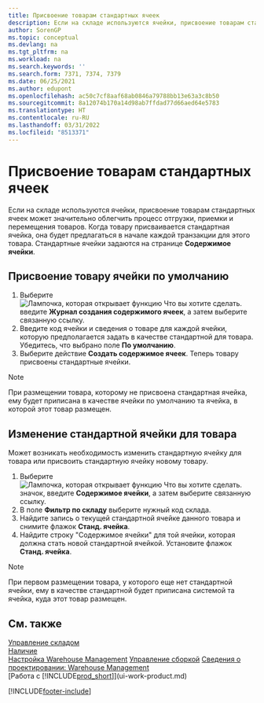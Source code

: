 ```yaml
---
title: Присвоение товарам стандартных ячеек
description: Если на складе используются ячейки, присвоение товарам стандартных ячеек может значительно облегчить процесс отгрузки, приемки и перемещения товаров.
author: SorenGP
ms.topic: conceptual
ms.devlang: na
ms.tgt_pltfrm: na
ms.workload: na
ms.search.keywords: ''
ms.search.form: 7371, 7374, 7379
ms.date: 06/25/2021
ms.author: edupont
ms.openlocfilehash: ac50c7cf8aaf68ab0846a79788bb13e63a3c8b50
ms.sourcegitcommit: 8a12074b170a14d98ab7ffdad77d66aed64e5783
ms.translationtype: HT
ms.contentlocale: ru-RU
ms.lasthandoff: 03/31/2022
ms.locfileid: "8513371"
---
```

# <a name="assign-default-bins-to-items"></a>Присвоение товарам стандартных ячеек
Если на складе используются ячейки, присвоение товарам стандартных ячеек может значительно облегчить процесс отгрузки, приемки и перемещения товаров. Когда товару присваивается стандартная ячейка, она будет предлагаться в начале каждой транзакции для этого товара. Стандартные ячейки задаются на странице **Содержимое ячейки**.  

## <a name="to-assign-a-default-bin-to-an-item"></a>Присвоение товару ячейки по умолчанию
1.  Выберите ![Лампочка, которая открывает функцию Что вы хотите сделать.](media/ui-search/search_small.png "Что вы хотите сделать") введите **Журнал создания содержимого ячеек**, а затем выберите связанную ссылку.  
2.  Введите код ячейки и сведения о товаре для каждой ячейки, которую предполагается задать в качестве стандартной для товара. Убедитесь, что выбрано поле **По умолчанию**.  
3.  Выберите действие **Создать содержимое ячеек**. Теперь товару присвоены стандартные ячейки.  

> [!NOTE]  
>  При размещении товара, которому не присвоена стандартная ячейка, ему будет приписана в качестве ячейки по умолчанию та ячейка, в которой этот товар размещен.  

## <a name="to-change-the-default-bin-for-an-item"></a>Изменение стандартной ячейки для товара  
Может возникать необходимость изменить стандартную ячейку для товара или присвоить стандартную ячейку новому товару.
1.  Выберите ![Лампочка, которая открывает функцию Что вы хотите сделать.](media/ui-search/search_small.png "Что вы хотите сделать") значок, введите **Содержимое ячейки**, а затем выберите связанную ссылку.  
2.  В поле **Фильтр по складу** выберите нужный код склада.  
3.  Найдите запись о текущей стандартной ячейке данного товара и снимите флажок **Станд. ячейка**.  
4.  Найдите строку "Содержимое ячейки" для той ячейки, которая должна стать новой стандартной ячейкой. Установите флажок **Станд. ячейка**.  

> [!NOTE]  
>  При первом размещении товара, у которого еще нет стандартной ячейки, ему в качестве стандартной будет приписана системой та ячейка, куда этот товар размещен.  

## <a name="see-also"></a>См. также  
[Управление складом](warehouse-manage-warehouse.md)  
[Наличие](inventory-manage-inventory.md)  
[Настройка Warehouse Management](warehouse-setup-warehouse.md) 
[Управление сборкой](assembly-assemble-items.md)
[Сведения о проектировании: Warehouse Management](design-details-warehouse-management.md)  
[Работа с [!INCLUDE[prod_short](includes/prod_short.md)]](ui-work-product.md)


[!INCLUDE[footer-include](includes/footer-banner.md)]